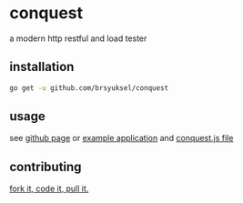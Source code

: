 # conquest
a modern http restful and load tester

## installation

```bash
go get -u github.com/brsyuksel/conquest
```

## usage
see [github page](http://brsyuksel.github.io/conquest) or [example application](https://github.com/brsyuksel/conquest/tree/master/example) and [conquest.js file](https://github.com/brsyuksel/conquest/blob/master/example/conquest.js)

## contributing
[fork it, code it, pull it.](https://www.youtube.com/watch?v=uZwHVCqdT7c&feature=youtu.be&t=28)